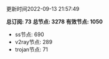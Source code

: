 更新时间2022-09-13 21:57:49

**总订阅: 73**
**总节点: 3278**
**有效节点: 1050**
- ss节点: 690
- v2ray节点: 289
- trojan节点: 71
